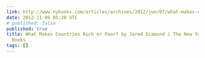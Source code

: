 ```yaml
---
link: http://www.nybooks.com/articles/archives/2012/jun/07/what-makes-countries-rich-or-poor/?pagination=false
date: 2012-11-06 05:20 UTC
# published: false
published: true
title: What Makes Countries Rich or Poor? by Jared Diamond | The New York Review of
  Books
tags: []
---
```



